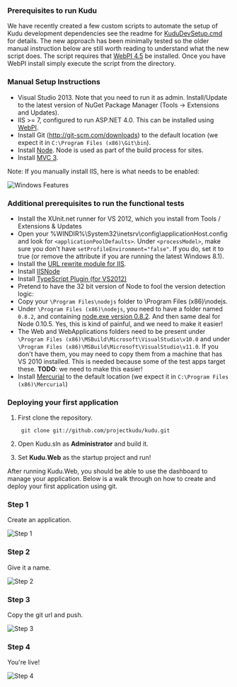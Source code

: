### Prerequisites to run Kudu
We have recently created a few custom scripts to automate the setup of Kudu development dependencies
see the readme for [KuduDevSetup.cmd](https://github.com/projectkudu/kudu/tree/master/Setup) for details. The new approach has been minimally tested so the older manual instruction below are still worth reading to understand what the new script does. The script requires that [WebPI 4.5](http://www.microsoft.com/web/downloads/platform.aspx) be installed. Once you have WebPI install simply execute the script from the directory.

### Manual Setup Instructions
* Visual Studio 2013. Note that you need to run it as admin. Install/Update to the latest version of NuGet Package Manager (Tools -> Extensions and Updates).
* IIS >= 7, configured to run ASP.NET 4.0. This can be installed using [WebPI](http://www.microsoft.com/web/downloads/platform.aspx).
* Install Git (http://git-scm.com/downloads) to the default location (we expect it in ```C:\Program Files (x86)\Git\bin```).
* Install [Node](http://nodejs.org/). Node is used as part of the build process for sites.
* Install [MVC 3](http://www.asp.net/mvc/mvc3).

Note: If you manually install IIS, here is what needs to be enabled:

![Windows Features](http://i.imgur.com/ZdFpz.png)

### Additional prerequisites to run the functional tests

* Install the XUnit.net runner for VS 2012, which you install from Tools / Extensions & Updates
* Open your %WINDIR%\System32\inetsrv\config\applicationHost.config and look for `<applicationPoolDefaults>`. Under `<processModel>`, make sure you don't have `setProfileEnvironment="false"`. If you do, set it to true (or remove the attribute if you are running the latest Windows 8.1).
* Install the [URL rewrite module for IIS](http://www.iis.net/download/URLRewrite).
* Install [IISNode](https://github.com/Azure/iisnode/releases/download/v0.2.11/iisnode-full-v0.2.11-x64.msi)
* Install [TypeScript Plugin (for VS2012)](http://www.microsoft.com/en-us/download/details.aspx?id=34790)
* Pretend to have the 32 bit version of Node to fool the version detection logic:
 * Copy your `\Program Files\nodejs` folder to \Program Files (x86)\nodejs.
 * Under `\Program Files (x86)\nodejs`, you need to have a folder named `0.8.2`, and containing [node.exe version 0.8.2](http://nodejs.org/dist/v0.8.2/node.exe). And then same deal for Node 0.10.5. Yes, this is kind of painful, and we need to make it easier!
* The Web and WebApplications folders need to be present under `\Program Files (x86)\MSBuild\Microsoft\VisualStudio\v10.0` and under `\Program Files (x86)\MSBuild\Microsoft\VisualStudio\v11.0`. If you don't have them, you may need to copy them from a machine that has VS 2010 installed. This is needed because some of the test apps target these. **TODO**: we need to make this easier!
* Install [Mercurial](http://mercurial.selenic.com/downloads) to the default location (we expect it in ```C:\Program Files (x86)\Mercurial```)


### Deploying your first application
1. First clone the repository.

        git clone git://github.com/projectkudu/kudu.git

3. Open Kudu.sln as **Administrator** and build it.

4. Set **Kudu.Web** as the startup project and run!

After running Kudu.Web, you should be able to use the dashboard to manage your application. Below is a walk through on how to create and deploy your first application using git.

### Step 1
Create an application.

![Step 1](http://i.imgur.com/pScf7.png)

### Step 2
Give it a name.

![Step 2](http://i.imgur.com/xebWn.png)

### Step 3
Copy the git url and push.

![Step 3](http://i.imgur.com/vsWqb.png)

### Step 4
You're live!

![Step 4](http://i.imgur.com/zN5lf.png)